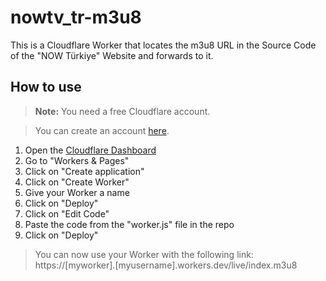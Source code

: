 # nowtv_tr-m3u8
This is a Cloudflare Worker that locates the m3u8 URL in the Source Code of the "NOW Türkiye" Website and forwards to it.

## How to use

> **Note:** You need a free Cloudflare account.

> You can create an account [here](https://dash.cloudflare.com/sign-up).


1. Open the [Cloudflare Dashboard](https://dash.cloudflare.com/)
2. Go to "Workers & Pages"
3. Click on "Create application"
4. Click on "Create Worker"
5. Give your Worker a name
6. Click on "Deploy"
7. Click on "Edit Code"
8. Paste the code from the "worker.js" file in the repo
9. Click on "Deploy"

> You can now use your Worker with the following link: 
> https://[myworker].[myusername].workers.dev/live/index.m3u8
